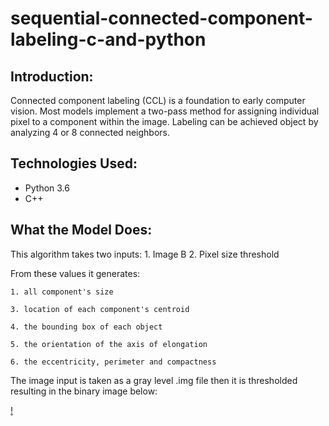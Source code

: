 # sequential-connected-component-labeling-c-and-python

Introduction:
-----------------
Connected component labeling (CCL) is a foundation to early computer vision. Most models implement a two-pass method for assigning individual pixel to a component within the image. Labeling can be achieved object by analyzing 4 or 8 connected neighbors.

Technologies Used:
-----------------
- Python 3.6
- C++

What the Model Does:
------------------ 
This algorithm takes two inputs:
    1. Image B
    2. Pixel size threshold
    
From these values it generates:

    1. all component's size
    
    3. location of each component's centroid
    
    4. the bounding box of each object
   
    5. the orientation of the axis of elongation
    
    6. the eccentricity, perimeter and compactness 


The image input is taken as a gray level .img file then it is thresholded resulting in the binary image below:

[!](https://i.ibb.co/TPmz6tj/og.png)

